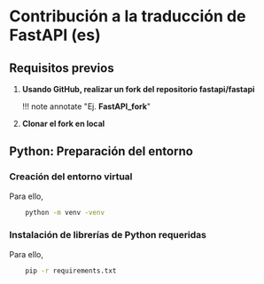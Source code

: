 # Contribución a la traducción de FastAPI (es)

## Requisitos previos

1. **Usando GitHub, realizar un fork del repositorio fastapi/fastapi**

    !!! note annotate "Ej. **FastAPI_fork**"

2. **Clonar el fork en local**


## Python: Preparación del entorno

### Creación del entorno virtual

Para ello, 

```sh
    python -m venv -venv
```

### Instalación de librerías de Python requeridas

Para ello, 

```sh
    pip -r requirements.txt
```
